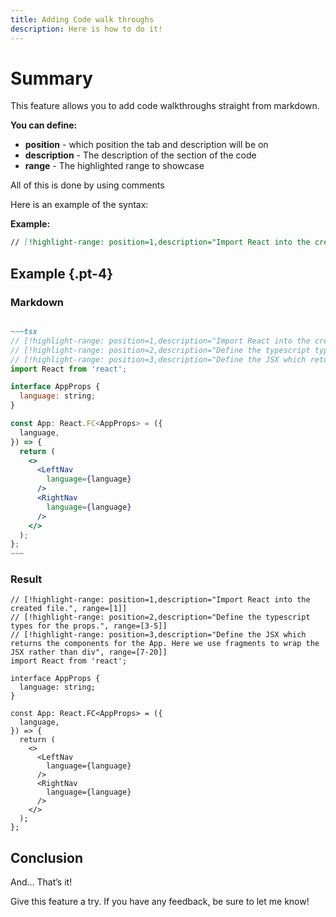 ```yaml
---
title: Adding Code walk throughs 
description: Here is how to do it! 
---
```


# Summary 

This feature allows you to add code walkthroughs straight from markdown.

**You can define:**

- **position** - which position the tab and description will be on
- **description** - The description of the section of the code 
- **range** - The highlighted range to showcase 


All of this is done by using comments

Here is an example of the syntax:

**Example:**

```md settings:code:minimal settings:code:hide-line-numbers
// [!highlight-range: position=1,description="Import React into the created file.", range=[1]]
```

## Example {.pt-4}


### Markdown

```md settings:code:minimal settings:code:hide-line-numbers

~~~tsx
// [!highlight-range: position=1,description="Import React into the created file.", range=[1]]
// [!highlight-range: position=2,description="Define the typescript types for the props.", range=[3-5]]
// [!highlight-range: position=3,description="Define the JSX which returns the components for the App. Here we use fragments to wrap the JSX rather than div", range=[7-20]]
import React from 'react';

interface AppProps {
  language: string;
}

const App: React.FC<AppProps> = ({
  language,
}) => {
  return (
    <>
      <LeftNav
        language={language}
      />
      <RightNav
        language={language}
      />
    </>
  );
};
~~~

```

### Result

```tsx
// [!highlight-range: position=1,description="Import React into the created file.", range=[1]]
// [!highlight-range: position=2,description="Define the typescript types for the props.", range=[3-5]]
// [!highlight-range: position=3,description="Define the JSX which returns the components for the App. Here we use fragments to wrap the JSX rather than div", range=[7-20]]
import React from 'react';

interface AppProps {
  language: string;
}

const App: React.FC<AppProps> = ({
  language,
}) => {
  return (
    <>
      <LeftNav
        language={language}
      />
      <RightNav
        language={language}
      />
    </>
  );
};
```

## Conclusion

And... That’s it!

Give this feature a try. If you have any feedback, be sure to let me know!
